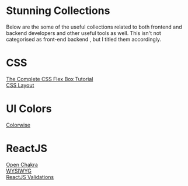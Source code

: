 # Stunning Collections

Below are the some of the useful collections related to both frontend and backend developers and other useful tools as well. This isn't not categorised as front-end backend , but I titled them accordingly.


# CSS
[The Complete CSS Flex Box Tutorial](https://jstutorial.medium.com/the-complete-css-flex-box-tutorial-d17971950bdc)<br />
[CSS Layout](https://csslayout.io/)<br />


# UI Colors 
[Colorwise](https://colorwise.io/?topic=Google%20Home&sort=trending)

# ReactJS
[Open Chakra](https://openchakra.app)<br /> 
[WYSIWYG](https://jpuri.github.io/react-draft-wysiwyg/#/demo?_k=ybjyyx)<br />
[ReactJS Validations](https://rjsf-team.github.io/react-jsonschema-form)<br />
